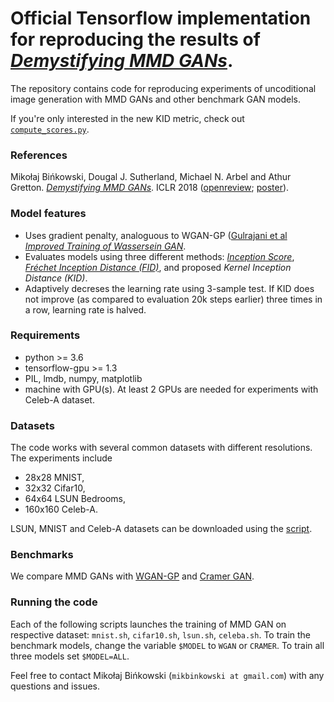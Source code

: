 # Official Tensorflow implementation for reproducing the results of [*Demystifying MMD GANs*](https://arxiv.org/abs/1801.01401).

The repository contains code for reproducing experiments of uncoditional image generation with MMD GANs and other benchmark GAN models.

If you're only interested in the new KID metric, check out [`compute_scores.py`](gan/compute_scores.py).

### References
Mikołaj Bińkowski, Dougal J. Sutherland, Michael N. Arbel and Athur Gretton. 
[*Demystifying MMD GANs*](https://arxiv.org/abs/1801.01401).
ICLR 2018 ([openreview](https://openreview.net/forum?id=r1lUOzWCW); [poster](http://www.gatsby.ucl.ac.uk/~dougals/posters/iclr-mmd-gans.pdf)).

### Model features
- Uses gradient penalty, analoguous to WGAN-GP ([Gulrajani et al *Improved Training of Wassersein GAN*](https://arxiv.org/abs/1704.00028). 
- Evaluates models using three different methods: [*Inception Score*](https://arxiv.org/abs/1606.03498), [*Fréchet Inception Distance (FID)*](https://arxiv.org/abs/1706.08500), and proposed *Kernel Inception Distance (KID)*.
- Adaptively decreses the learning rate using 3-sample test. If KID does not improve (as compared to evaluation 20k steps earlier) three times in a row, learning rate is halved.

### Requirements
- python >= 3.6
- tensorflow-gpu >= 1.3
- PIL, lmdb, numpy, matplotlib
- machine with GPU(s). At least 2 GPUs are needed for experiments with Celeb-A dataset.

### Datasets
The code works with several common datasets with different resolutions. The experiments include
- 28x28 MNIST,
- 32x32 Cifar10,
- 64x64 LSUN Bedrooms,
- 160x160 Celeb-A.
 
LSUN, MNIST and Celeb-A datasets can be downloaded using the [script](https://github.com/carpedm20/DCGAN-tensorflow/blob/master/download.py).

### Benchmarks

We compare MMD GANs with [WGAN-GP](https://arxiv.org/abs/1704.00028) and [Cramer GAN](https://arxiv.org/abs/1705.10743).


### Running the code
Each of the following scripts launches the training of MMD GAN on respective dataset: `mnist.sh`, `cifar10.sh`, `lsun.sh`, `celeba.sh`. To train the benchmark models, change the variable `$MODEL` to `WGAN` or `CRAMER`. To train all three models set `$MODEL=ALL`.

Feel free to contact Mikołaj Bińkowski (`mikbinkowski at gmail.com`) with any 
questions and issues.
